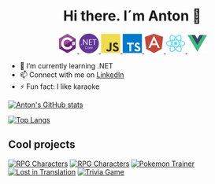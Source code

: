 <h1 align="center">Hi there. I´m Anton 👋</h1>

<p align="center"> <a href="https://www.w3schools.com/cs/" target="_blank"> <img src="https://raw.githubusercontent.com/devicons/devicon/master/icons/csharp/csharp-original.svg" alt="csharp" width="40" height="40"/> </a> <a href="https://dotnet.microsoft.com/" target="_blank"> <img src="https://raw.githubusercontent.com/devicons/devicon/master/icons/dotnetcore/dotnetcore-original.svg" alt="dotnet" width="40" height="40"/> </a> <a href="https://developer.mozilla.org/en-US/docs/Web/JavaScript" target="_blank"> <img src="https://raw.githubusercontent.com/devicons/devicon/master/icons/javascript/javascript-original.svg" alt="javascript" width="40" height="40"/> </a> <a href="https://www.typescriptlang.org/" target="_blank"> <img src="https://raw.githubusercontent.com/devicons/devicon/master/icons/typescript/typescript-original.svg" alt="typescript" width="40" height="40"/> </a> <a href="https://angular.io" target="_blank"> <img src="https://raw.githubusercontent.com/devicons/devicon/master/icons/angularjs/angularjs-plain.svg" alt="angularjs" width="40" height="40"/> </a> <a href="https://reactjs.org/" target="_blank"> <img src="https://raw.githubusercontent.com/devicons/devicon/master/icons/react/react-original.svg" alt="react" width="40" height="40"/> </a> <a href="https://vuejs.org/" target="_blank"> <img src="https://raw.githubusercontent.com/devicons/devicon/master/icons/vuejs/vuejs-original.svg" alt="vuejs" width="40" height="40"/> </a> </p>

- 🌱 I’m currently learning .NET
- 📫 Connect with me on [LinkedIn](https://www.linkedin.com/in/antonderegt/)
- ⚡ Fun fact: I like karaoke

[![Anton's GitHub stats](https://github-readme-stats.vercel.app/api?username=antonderegt&hide=contribs&count_private=true&show_icons=true&theme=default&hide_rank=false)](https://github.com/anuraghazra/github-readme-stats)

[![Top Langs](https://github-readme-stats.vercel.app/api/top-langs/?username=antonderegt&hide=html,jupyter%20notebook&layout=compact)](https://github.com/anuraghazra/github-readme-stats)

<h2 align="left">Cool projects</h2>

[![RPG Characters](https://github-readme-stats.vercel.app/api/pin/?username=antonderegt&repo=rpg-characters)](https://github.com/antonderegt/rpg-characters)
[![RPG Characters](https://github-readme-stats.vercel.app/api/pin/?username=antonderegt&repo=hollywood-api)](https://github.com/antonderegt/hollywood-api)
[![Pokemon Trainer](https://github-readme-stats.vercel.app/api/pin/?username=antonderegt&repo=pokemon-trainer)](https://github.com/antonderegt/pokemon-trainer)
[![Lost in Translation](https://github-readme-stats.vercel.app/api/pin/?username=antonderegt&repo=lost-in-translation)](https://github.com/antonderegt/lost-in-translation)
[![Trivia Game](https://github-readme-stats.vercel.app/api/pin/?username=antonderegt&repo=trivia-game)](https://github.com/antonderegt/trivia-game)
